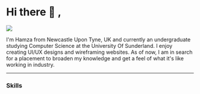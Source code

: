 # Hi there 👋 ,

![](https://github.com/HamHamzaKhan/HamHamzaKhan/blob/main/banner.svg)

<p align="left"> I'm Hamza from Newcastle Upon Tyne, UK and currently an undergraduate studying Computer Science at the University Of Sunderland. I enjoy creating UI/UX designs and wireframing websites. As of now, I am in search for a placement to broaden my knowledge and get a feel of what it's like working in industry. </p>

<hr> 

### Skills



